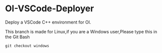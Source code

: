 # OI-VSCode-Deployer
Deploy a VSCode C++ environment for OI.

This branch is made for Linux,if you are a Windows user,Please type this in the Git Bash

```
git checkout windows
```
